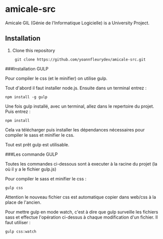 amicale-src
===========

Amicale GIL (Génie de l'Informatique Logicielle) is a University Project.

## Installation

1. Clone this repository

    ```
     git clone https://github.com/yoannfleurydev/amicale-src.git
    ```


###Installation GULP

Pour compiler le css (et le minifier) on utilise gulp.

Tout d'abord il faut installer node.js.
Ensuite dans un terminal entrez : 

<code>npm install -g gulp</code>

Une fois gulp installé, avec un terminal, allez dans le repertoire du projet. Puis entrez :

<code>npm install</code>

Cela va télécharger puis installer les dépendances nécessaires pour compiler le sass et minifier le css.

Tout est prêt gulp est utilisable.

###Les commande GULP

Toutes les commandes ci-dessous sont à executer à la racine du projet (la où il y a le fichier gulp.js)

Pour compiler le sass et minifier le css :

<code>gulp css</code>

Attention le nouveau fichier css est automatique copier dans web/css à la place de l'ancien.

Pour mettre gulp en mode watch, c'est à dire que gulp surveille les fichiers sass et effectue l'opération ci-dessus à chaque 
modification d'un fichier. Il faut utiliser :

<code>gulp css:watch</code>
